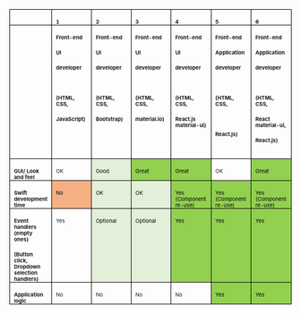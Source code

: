 
<div class=WordSection1>

<table class=MsoTableGrid border=1 cellspacing=0 cellpadding=0 width="100%"
 style='width:100.0%;border-collapse:collapse;border:none;mso-border-alt:solid windowtext .5pt;
 mso-yfti-tbllook:1184;mso-padding-alt:0in 5.4pt 0in 5.4pt'>
 <tr style='mso-yfti-irow:0;mso-yfti-firstrow:yes'>
  <td width="14%" valign=top style='width:14.28%;border:solid windowtext 1.0pt;
  mso-border-alt:solid windowtext .5pt;padding:0in 5.4pt 0in 5.4pt'>
  <p class=MsoNormal style='margin-bottom:0in;margin-bottom:.0001pt;line-height:
  normal'><b><span style='font-size:7.0pt'><o:p>&nbsp;</o:p></span></b></p>
  </td>
  <td width="14%" valign=top style='width:14.28%;border:solid windowtext 1.0pt;
  border-left:none;mso-border-left-alt:solid windowtext .5pt;mso-border-alt:
  solid windowtext .5pt;padding:0in 5.4pt 0in 5.4pt'>
  <p class=MsoNormal style='margin-bottom:0in;margin-bottom:.0001pt;line-height:
  normal'><b><span style='font-size:7.0pt'>1<o:p></o:p></span></b></p>
  </td>
  <td width="14%" valign=top style='width:14.28%;border:solid windowtext 1.0pt;
  border-left:none;mso-border-left-alt:solid windowtext .5pt;mso-border-alt:
  solid windowtext .5pt;padding:0in 5.4pt 0in 5.4pt'>
  <p class=MsoNormal style='margin-bottom:0in;margin-bottom:.0001pt;line-height:
  normal'><b><span style='font-size:7.0pt'>2<o:p></o:p></span></b></p>
  </td>
  <td width="14%" valign=top style='width:14.3%;border:solid windowtext 1.0pt;
  border-left:none;mso-border-left-alt:solid windowtext .5pt;mso-border-alt:
  solid windowtext .5pt;padding:0in 5.4pt 0in 5.4pt'>
  <p class=MsoNormal style='margin-bottom:0in;margin-bottom:.0001pt;line-height:
  normal'><b><span style='font-size:7.0pt'>3<o:p></o:p></span></b></p>
  </td>
  <td width="14%" valign=top style='width:14.28%;border:solid windowtext 1.0pt;
  border-left:none;mso-border-left-alt:solid windowtext .5pt;mso-border-alt:
  solid windowtext .5pt;padding:0in 5.4pt 0in 5.4pt'>
  <p class=MsoNormal style='margin-bottom:0in;margin-bottom:.0001pt;line-height:
  normal'><b><span style='font-size:7.0pt'>4<o:p></o:p></span></b></p>
  </td>
  <td width="14%" valign=top style='width:14.28%;border:solid windowtext 1.0pt;
  border-left:none;mso-border-left-alt:solid windowtext .5pt;mso-border-alt:
  solid windowtext .5pt;padding:0in 5.4pt 0in 5.4pt'>
  <p class=MsoNormal style='margin-bottom:0in;margin-bottom:.0001pt;line-height:
  normal'><b><span style='font-size:7.0pt'>5<o:p></o:p></span></b></p>
  </td>
  <td width="14%" valign=top style='width:14.3%;border:solid windowtext 1.0pt;
  border-left:none;mso-border-left-alt:solid windowtext .5pt;mso-border-alt:
  solid windowtext .5pt;padding:0in 5.4pt 0in 5.4pt'>
  <p class=MsoNormal style='margin-bottom:0in;margin-bottom:.0001pt;line-height:
  normal'><b><span style='font-size:7.0pt'>6<o:p></o:p></span></b></p>
  </td>
 </tr>
 <tr style='mso-yfti-irow:1'>
  <td width="14%" valign=top style='width:14.28%;border:solid windowtext 1.0pt;
  border-top:none;mso-border-top-alt:solid windowtext .5pt;mso-border-alt:solid windowtext .5pt;
  padding:0in 5.4pt 0in 5.4pt'>
  <p class=MsoNormal style='margin-bottom:0in;margin-bottom:.0001pt;line-height:
  normal'><b><span style='font-size:7.0pt'><o:p>&nbsp;</o:p></span></b></p>
  </td>
  <td width="14%" valign=top style='width:14.28%;border-top:none;border-left:
  none;border-bottom:solid windowtext 1.0pt;border-right:solid windowtext 1.0pt;
  mso-border-top-alt:solid windowtext .5pt;mso-border-left-alt:solid windowtext .5pt;
  mso-border-alt:solid windowtext .5pt;padding:0in 5.4pt 0in 5.4pt'>
  <p class=MsoNormal style='margin-bottom:0in;margin-bottom:.0001pt;line-height:
  normal'><b><span style='font-size:7.0pt'>Front-end<o:p></o:p></span></b></p>
  <p class=MsoNormal style='margin-bottom:0in;margin-bottom:.0001pt;line-height:
  normal'><b><span style='font-size:7.0pt'>UI<o:p></o:p></span></b></p>
  <p class=MsoNormal style='margin-bottom:0in;margin-bottom:.0001pt;line-height:
  normal'><b><span style='font-size:7.0pt'>developer<o:p></o:p></span></b></p>
  <p class=MsoNormal style='margin-bottom:0in;margin-bottom:.0001pt;line-height:
  normal'><b><span style='font-size:7.0pt'><o:p>&nbsp;</o:p></span></b></p>
  <p class=MsoNormal style='margin-bottom:0in;margin-bottom:.0001pt;line-height:
  normal'><b><span style='font-size:7.0pt'>(HTML, CSS,<o:p></o:p></span></b></p>
  <p class=MsoNormal style='margin-bottom:0in;margin-bottom:.0001pt;line-height:
  normal'><b><span style='font-size:7.0pt'>JavaScript)<o:p></o:p></span></b></p>
  <p class=MsoNormal style='margin-bottom:0in;margin-bottom:.0001pt;line-height:
  normal'><b><span style='font-size:7.0pt'><o:p>&nbsp;</o:p></span></b></p>
  <p class=MsoNormal style='margin-bottom:0in;margin-bottom:.0001pt;line-height:
  normal'><b><span style='font-size:7.0pt'><o:p>&nbsp;</o:p></span></b></p>
  </td>
  <td width="14%" valign=top style='width:14.28%;border-top:none;border-left:
  none;border-bottom:solid windowtext 1.0pt;border-right:solid windowtext 1.0pt;
  mso-border-top-alt:solid windowtext .5pt;mso-border-left-alt:solid windowtext .5pt;
  mso-border-alt:solid windowtext .5pt;padding:0in 5.4pt 0in 5.4pt'>
  <p class=MsoNormal style='margin-bottom:0in;margin-bottom:.0001pt;line-height:
  normal'><b><span style='font-size:7.0pt'>Front-end<o:p></o:p></span></b></p>
  <p class=MsoNormal style='margin-bottom:0in;margin-bottom:.0001pt;line-height:
  normal'><b><span style='font-size:7.0pt'>UI<o:p></o:p></span></b></p>
  <p class=MsoNormal style='margin-bottom:0in;margin-bottom:.0001pt;line-height:
  normal'><b><span style='font-size:7.0pt'>developer<o:p></o:p></span></b></p>
  <p class=MsoNormal style='margin-bottom:0in;margin-bottom:.0001pt;line-height:
  normal'><b><span style='font-size:7.0pt'><o:p>&nbsp;</o:p></span></b></p>
  <p class=MsoNormal style='margin-bottom:0in;margin-bottom:.0001pt;line-height:
  normal'><b><span style='font-size:7.0pt'>(HTML, CSS,<o:p></o:p></span></b></p>
  <p class=MsoNormal style='margin-bottom:0in;margin-bottom:.0001pt;line-height:
  normal'><b><span style='font-size:7.0pt'>Bootstrap)<o:p></o:p></span></b></p>
  <p class=MsoNormal style='margin-bottom:0in;margin-bottom:.0001pt;line-height:
  normal'><b><span style='font-size:7.0pt'><o:p>&nbsp;</o:p></span></b></p>
  <p class=MsoNormal style='margin-bottom:0in;margin-bottom:.0001pt;line-height:
  normal'><b><span style='font-size:7.0pt'><o:p>&nbsp;</o:p></span></b></p>
  </td>
  <td width="14%" valign=top style='width:14.3%;border-top:none;border-left:
  none;border-bottom:solid windowtext 1.0pt;border-right:solid windowtext 1.0pt;
  mso-border-top-alt:solid windowtext .5pt;mso-border-left-alt:solid windowtext .5pt;
  mso-border-alt:solid windowtext .5pt;padding:0in 5.4pt 0in 5.4pt'>
  <p class=MsoNormal style='margin-bottom:0in;margin-bottom:.0001pt;line-height:
  normal'><b><span style='font-size:7.0pt'>Front-end<o:p></o:p></span></b></p>
  <p class=MsoNormal style='margin-bottom:0in;margin-bottom:.0001pt;line-height:
  normal'><b><span style='font-size:7.0pt'>UI<o:p></o:p></span></b></p>
  <p class=MsoNormal style='margin-bottom:0in;margin-bottom:.0001pt;line-height:
  normal'><b><span style='font-size:7.0pt'>developer<o:p></o:p></span></b></p>
  <p class=MsoNormal style='margin-bottom:0in;margin-bottom:.0001pt;line-height:
  normal'><b><span style='font-size:7.0pt'><o:p>&nbsp;</o:p></span></b></p>
  <p class=MsoNormal style='margin-bottom:0in;margin-bottom:.0001pt;line-height:
  normal'><b><span style='font-size:7.0pt'>(HTML, CSS,<o:p></o:p></span></b></p>
  <p class=MsoNormal style='margin-bottom:0in;margin-bottom:.0001pt;line-height:
  normal'><b><span style='font-size:7.0pt'>material.io)<o:p></o:p></span></b></p>
  <p class=MsoNormal style='margin-bottom:0in;margin-bottom:.0001pt;line-height:
  normal'><b><span style='font-size:7.0pt'><o:p>&nbsp;</o:p></span></b></p>
  <p class=MsoNormal style='margin-bottom:0in;margin-bottom:.0001pt;line-height:
  normal'><b><span style='font-size:7.0pt'><o:p>&nbsp;</o:p></span></b></p>
  </td>
  <td width="14%" valign=top style='width:14.28%;border-top:none;border-left:
  none;border-bottom:solid windowtext 1.0pt;border-right:solid windowtext 1.0pt;
  mso-border-top-alt:solid windowtext .5pt;mso-border-left-alt:solid windowtext .5pt;
  mso-border-alt:solid windowtext .5pt;padding:0in 5.4pt 0in 5.4pt'>
  <p class=MsoNormal style='margin-bottom:0in;margin-bottom:.0001pt;line-height:
  normal'><b><span style='font-size:7.0pt'>Front-end<o:p></o:p></span></b></p>
  <p class=MsoNormal style='margin-bottom:0in;margin-bottom:.0001pt;line-height:
  normal'><b><span style='font-size:7.0pt'>UI<o:p></o:p></span></b></p>
  <p class=MsoNormal style='margin-bottom:0in;margin-bottom:.0001pt;line-height:
  normal'><b><span style='font-size:7.0pt'>developer<o:p></o:p></span></b></p>
  <p class=MsoNormal style='margin-bottom:0in;margin-bottom:.0001pt;line-height:
  normal'><b><span style='font-size:7.0pt'><o:p>&nbsp;</o:p></span></b></p>
  <p class=MsoNormal style='margin-bottom:0in;margin-bottom:.0001pt;line-height:
  normal'><b><span style='font-size:7.0pt'>(HTML, CSS,<o:p></o:p></span></b></p>
  <p class=MsoNormal style='margin-bottom:0in;margin-bottom:.0001pt;line-height:
  normal'><b><span style='font-size:7.0pt'>React.js material-ui)<o:p></o:p></span></b></p>
  <p class=MsoNormal style='margin-bottom:0in;margin-bottom:.0001pt;line-height:
  normal'><b><span style='font-size:7.0pt'><o:p>&nbsp;</o:p></span></b></p>
  <p class=MsoNormal style='margin-bottom:0in;margin-bottom:.0001pt;line-height:
  normal'><b><span style='font-size:7.0pt'><o:p>&nbsp;</o:p></span></b></p>
  </td>
  <td width="14%" valign=top style='width:14.28%;border-top:none;border-left:
  none;border-bottom:solid windowtext 1.0pt;border-right:solid windowtext 1.0pt;
  mso-border-top-alt:solid windowtext .5pt;mso-border-left-alt:solid windowtext .5pt;
  mso-border-alt:solid windowtext .5pt;padding:0in 5.4pt 0in 5.4pt'>
  <p class=MsoNormal style='margin-bottom:0in;margin-bottom:.0001pt;line-height:
  normal'><b><span style='font-size:7.0pt'>Front-end<o:p></o:p></span></b></p>
  <p class=MsoNormal style='margin-bottom:0in;margin-bottom:.0001pt;line-height:
  normal'><b><span style='font-size:7.0pt'>Application<o:p></o:p></span></b></p>
  <p class=MsoNormal style='margin-bottom:0in;margin-bottom:.0001pt;line-height:
  normal'><b><span style='font-size:7.0pt'>developer<o:p></o:p></span></b></p>
  <p class=MsoNormal style='margin-bottom:0in;margin-bottom:.0001pt;line-height:
  normal'><b><span style='font-size:7.0pt'><o:p>&nbsp;</o:p></span></b></p>
  <p class=MsoNormal style='margin-bottom:0in;margin-bottom:.0001pt;line-height:
  normal'><b><span style='font-size:7.0pt'>(HTML, CSS,<o:p></o:p></span></b></p>
  <p class=MsoNormal style='margin-bottom:0in;margin-bottom:.0001pt;line-height:
  normal'><b><span style='font-size:7.0pt'><o:p>&nbsp;</o:p></span></b></p>
  <p class=MsoNormal style='margin-bottom:0in;margin-bottom:.0001pt;line-height:
  normal;tab-stops:right 88.3pt'><b><span style='font-size:7.0pt'>React.js)<o:p></o:p></span></b></p>
  <p class=MsoNormal style='margin-bottom:0in;margin-bottom:.0001pt;line-height:
  normal'><b><span style='font-size:7.0pt'><o:p>&nbsp;</o:p></span></b></p>
  </td>
  <td width="14%" valign=top style='width:14.3%;border-top:none;border-left:
  none;border-bottom:solid windowtext 1.0pt;border-right:solid windowtext 1.0pt;
  mso-border-top-alt:solid windowtext .5pt;mso-border-left-alt:solid windowtext .5pt;
  mso-border-alt:solid windowtext .5pt;padding:0in 5.4pt 0in 5.4pt'>
  <p class=MsoNormal style='margin-bottom:0in;margin-bottom:.0001pt;line-height:
  normal'><b><span style='font-size:7.0pt'>Front-end<o:p></o:p></span></b></p>
  <p class=MsoNormal style='margin-bottom:0in;margin-bottom:.0001pt;line-height:
  normal'><b><span style='font-size:7.0pt'>Application<o:p></o:p></span></b></p>
  <p class=MsoNormal style='margin-bottom:0in;margin-bottom:.0001pt;line-height:
  normal'><b><span style='font-size:7.0pt'>developer<o:p></o:p></span></b></p>
  <p class=MsoNormal style='margin-bottom:0in;margin-bottom:.0001pt;line-height:
  normal'><b><span style='font-size:7.0pt'><o:p>&nbsp;</o:p></span></b></p>
  <p class=MsoNormal style='margin-bottom:0in;margin-bottom:.0001pt;line-height:
  normal'><b><span style='font-size:7.0pt'>(HTML, CSS,<o:p></o:p></span></b></p>
  <p class=MsoNormal style='margin-bottom:0in;margin-bottom:.0001pt;line-height:
  normal'><b><span style='font-size:7.0pt'>React material-ui,<o:p></o:p></span></b></p>
  <p class=MsoNormal style='margin-bottom:0in;margin-bottom:.0001pt;line-height:
  normal'><b><span style='font-size:7.0pt'>React.js)<o:p></o:p></span></b></p>
  <p class=MsoNormal style='margin-bottom:0in;margin-bottom:.0001pt;line-height:
  normal'><b><span style='font-size:7.0pt'><o:p>&nbsp;</o:p></span></b></p>
  </td>
 </tr>
 <tr style='mso-yfti-irow:2'>
  <td width="14%" valign=top style='width:14.28%;border:solid windowtext 1.0pt;
  border-top:none;mso-border-top-alt:solid windowtext .5pt;mso-border-alt:solid windowtext .5pt;
  padding:0in 5.4pt 0in 5.4pt'>
  <p class=MsoNormal style='margin-bottom:0in;margin-bottom:.0001pt;line-height:
  normal'><b><span style='font-size:7.0pt'>GUI/ Look and feel<o:p></o:p></span></b></p>
  </td>
  <td width="14%" valign=top style='width:14.28%;border-top:none;border-left:
  none;border-bottom:solid windowtext 1.0pt;border-right:solid windowtext 1.0pt;
  mso-border-top-alt:solid windowtext .5pt;mso-border-left-alt:solid windowtext .5pt;
  mso-border-alt:solid windowtext .5pt;padding:0in 5.4pt 0in 5.4pt'>
  <p class=MsoNormal style='margin-bottom:0in;margin-bottom:.0001pt;line-height:
  normal;tab-stops:right 88.5pt'><span style='font-size:7.0pt'>OK<o:p></o:p></span></p>
  </td>
  <td width="14%" valign=top style='width:14.28%;border-top:none;border-left:
  none;border-bottom:solid windowtext 1.0pt;border-right:solid windowtext 1.0pt;
  mso-border-top-alt:solid windowtext .5pt;mso-border-left-alt:solid windowtext .5pt;
  mso-border-alt:solid windowtext .5pt;background:#E2EFD9;mso-background-themecolor:
  accent6;mso-background-themetint:51;padding:0in 5.4pt 0in 5.4pt'>
  <p class=MsoNormal style='margin-bottom:0in;margin-bottom:.0001pt;line-height:
  normal'><span style='font-size:7.0pt;color:black;mso-color-alt:windowtext'>Good</span><span
  style='font-size:7.0pt'><o:p></o:p></span></p>
  </td>
  <td width="14%" valign=top style='width:14.3%;border-top:none;border-left:
  none;border-bottom:solid windowtext 1.0pt;border-right:solid windowtext 1.0pt;
  mso-border-top-alt:solid windowtext .5pt;mso-border-left-alt:solid windowtext .5pt;
  mso-border-alt:solid windowtext .5pt;background:#92D050;padding:0in 5.4pt 0in 5.4pt'>
  <p class=MsoNormal style='margin-bottom:0in;margin-bottom:.0001pt;line-height:
  normal'><span style='font-size:7.0pt;color:black;mso-color-alt:windowtext'>Great</span><span
  style='font-size:7.0pt'><o:p></o:p></span></p>
  </td>
  <td width="14%" valign=top style='width:14.28%;border-top:none;border-left:
  none;border-bottom:solid windowtext 1.0pt;border-right:solid windowtext 1.0pt;
  mso-border-top-alt:solid windowtext .5pt;mso-border-left-alt:solid windowtext .5pt;
  mso-border-alt:solid windowtext .5pt;background:#92D050;padding:0in 5.4pt 0in 5.4pt'>
  <p class=MsoNormal style='margin-bottom:0in;margin-bottom:.0001pt;line-height:
  normal'><span style='font-size:7.0pt;color:black;mso-color-alt:windowtext'>Great</span><span
  style='font-size:7.0pt'><o:p></o:p></span></p>
  </td>
  <td width="14%" valign=top style='width:14.28%;border-top:none;border-left:
  none;border-bottom:solid windowtext 1.0pt;border-right:solid windowtext 1.0pt;
  mso-border-top-alt:solid windowtext .5pt;mso-border-left-alt:solid windowtext .5pt;
  mso-border-alt:solid windowtext .5pt;padding:0in 5.4pt 0in 5.4pt'>
  <p class=MsoNormal style='margin-bottom:0in;margin-bottom:.0001pt;line-height:
  normal'><span style='font-size:7.0pt'>OK<o:p></o:p></span></p>
  </td>
  <td width="14%" valign=top style='width:14.3%;border-top:none;border-left:
  none;border-bottom:solid windowtext 1.0pt;border-right:solid windowtext 1.0pt;
  mso-border-top-alt:solid windowtext .5pt;mso-border-left-alt:solid windowtext .5pt;
  mso-border-alt:solid windowtext .5pt;background:#92D050;padding:0in 5.4pt 0in 5.4pt'>
  <p class=MsoNormal style='margin-bottom:0in;margin-bottom:.0001pt;line-height:
  normal'><span style='font-size:7.0pt;color:black;mso-color-alt:windowtext'>Great</span><span
  style='font-size:7.0pt'><o:p></o:p></span></p>
  </td>
 </tr>
 <tr style='mso-yfti-irow:3'>
  <td width="14%" valign=top style='width:14.28%;border:solid windowtext 1.0pt;
  border-top:none;mso-border-top-alt:solid windowtext .5pt;mso-border-alt:solid windowtext .5pt;
  padding:0in 5.4pt 0in 5.4pt'>
  <p class=MsoNormal style='margin-bottom:0in;margin-bottom:.0001pt;line-height:
  normal'><b><span style='font-size:7.0pt'>Swift development time<o:p></o:p></span></b></p>
  </td>
  <td width="14%" valign=top style='width:14.28%;border-top:none;border-left:
  none;border-bottom:solid windowtext 1.0pt;border-right:solid windowtext 1.0pt;
  mso-border-top-alt:solid windowtext .5pt;mso-border-left-alt:solid windowtext .5pt;
  mso-border-alt:solid windowtext .5pt;background:#F4B083;mso-background-themecolor:
  accent2;mso-background-themetint:153;padding:0in 5.4pt 0in 5.4pt'>
  <p class=MsoNormal style='margin-bottom:0in;margin-bottom:.0001pt;line-height:
  normal'><span style='font-size:7.0pt;color:black;mso-color-alt:windowtext'>No</span><span
  style='font-size:7.0pt'><o:p></o:p></span></p>
  </td>
  <td width="14%" valign=top style='width:14.28%;border-top:none;border-left:
  none;border-bottom:solid windowtext 1.0pt;border-right:solid windowtext 1.0pt;
  mso-border-top-alt:solid windowtext .5pt;mso-border-left-alt:solid windowtext .5pt;
  mso-border-alt:solid windowtext .5pt;background:#E2EFD9;mso-background-themecolor:
  accent6;mso-background-themetint:51;padding:0in 5.4pt 0in 5.4pt'>
  <p class=MsoNormal style='margin-bottom:0in;margin-bottom:.0001pt;line-height:
  normal'><span style='font-size:7.0pt;color:black;mso-color-alt:windowtext'>OK</span><span
  style='font-size:7.0pt'><o:p></o:p></span></p>
  </td>
  <td width="14%" valign=top style='width:14.3%;border-top:none;border-left:
  none;border-bottom:solid windowtext 1.0pt;border-right:solid windowtext 1.0pt;
  mso-border-top-alt:solid windowtext .5pt;mso-border-left-alt:solid windowtext .5pt;
  mso-border-alt:solid windowtext .5pt;background:#E2EFD9;mso-background-themecolor:
  accent6;mso-background-themetint:51;padding:0in 5.4pt 0in 5.4pt'>
  <p class=MsoNormal style='margin-bottom:0in;margin-bottom:.0001pt;line-height:
  normal'><span style='font-size:7.0pt;color:black;mso-color-alt:windowtext'>OK</span><span
  style='font-size:7.0pt'><o:p></o:p></span></p>
  </td>
  <td width="14%" valign=top style='width:14.28%;border-top:none;border-left:
  none;border-bottom:solid windowtext 1.0pt;border-right:solid windowtext 1.0pt;
  mso-border-top-alt:solid windowtext .5pt;mso-border-left-alt:solid windowtext .5pt;
  mso-border-alt:solid windowtext .5pt;background:#92D050;padding:0in 5.4pt 0in 5.4pt'>
  <p class=MsoNormal style='margin-bottom:0in;margin-bottom:.0001pt;line-height:
  normal'><span style='font-size:7.0pt;color:black;mso-color-alt:windowtext'>Yes<br>
  (Component re-use)</span><span style='font-size:7.0pt'><o:p></o:p></span></p>
  </td>
  <td width="14%" valign=top style='width:14.28%;border-top:none;border-left:
  none;border-bottom:solid windowtext 1.0pt;border-right:solid windowtext 1.0pt;
  mso-border-top-alt:solid windowtext .5pt;mso-border-left-alt:solid windowtext .5pt;
  mso-border-alt:solid windowtext .5pt;background:#92D050;padding:0in 5.4pt 0in 5.4pt'>
  <p class=MsoNormal style='margin-bottom:0in;margin-bottom:.0001pt;line-height:
  normal'><span style='font-size:7.0pt;color:black;mso-color-alt:windowtext'>Yes<br>
  (Component re-use)</span><span style='font-size:7.0pt'><o:p></o:p></span></p>
  </td>
  <td width="14%" valign=top style='width:14.3%;border-top:none;border-left:
  none;border-bottom:solid windowtext 1.0pt;border-right:solid windowtext 1.0pt;
  mso-border-top-alt:solid windowtext .5pt;mso-border-left-alt:solid windowtext .5pt;
  mso-border-alt:solid windowtext .5pt;background:#92D050;padding:0in 5.4pt 0in 5.4pt'>
  <p class=MsoNormal style='margin-bottom:0in;margin-bottom:.0001pt;line-height:
  normal'><span style='font-size:7.0pt;color:black;mso-color-alt:windowtext'>Yes<br>
  (Component re-use)</span><span style='font-size:7.0pt'><o:p></o:p></span></p>
  </td>
 </tr>
 <tr style='mso-yfti-irow:4'>
  <td width="14%" valign=top style='width:14.28%;border:solid windowtext 1.0pt;
  border-top:none;mso-border-top-alt:solid windowtext .5pt;mso-border-alt:solid windowtext .5pt;
  padding:0in 5.4pt 0in 5.4pt'>
  <p class=MsoNormal style='margin-bottom:0in;margin-bottom:.0001pt;line-height:
  normal'><b><span style='font-size:7.0pt'>Event handlers (empty ones)<o:p></o:p></span></b></p>
  <p class=MsoNormal style='margin-bottom:0in;margin-bottom:.0001pt;line-height:
  normal'><b><span style='font-size:7.0pt'>(Button click, Dropdown selection
  handlers)<o:p></o:p></span></b></p>
  </td>
  <td width="14%" valign=top style='width:14.28%;border-top:none;border-left:
  none;border-bottom:solid windowtext 1.0pt;border-right:solid windowtext 1.0pt;
  mso-border-top-alt:solid windowtext .5pt;mso-border-left-alt:solid windowtext .5pt;
  mso-border-alt:solid windowtext .5pt;padding:0in 5.4pt 0in 5.4pt'>
  <p class=MsoNormal style='margin-bottom:0in;margin-bottom:.0001pt;line-height:
  normal'><span style='font-size:7.0pt'>Yes<o:p></o:p></span></p>
  </td>
  <td width="14%" valign=top style='width:14.28%;border-top:none;border-left:
  none;border-bottom:solid windowtext 1.0pt;border-right:solid windowtext 1.0pt;
  mso-border-top-alt:solid windowtext .5pt;mso-border-left-alt:solid windowtext .5pt;
  mso-border-alt:solid windowtext .5pt;background:#E2EFD9;mso-background-themecolor:
  accent6;mso-background-themetint:51;padding:0in 5.4pt 0in 5.4pt'>
  <p class=MsoNormal style='margin-bottom:0in;margin-bottom:.0001pt;line-height:
  normal'><span style='font-size:7.0pt;color:black;mso-color-alt:windowtext'>Optional</span><span
  style='font-size:7.0pt'><o:p></o:p></span></p>
  </td>
  <td width="14%" valign=top style='width:14.3%;border-top:none;border-left:
  none;border-bottom:solid windowtext 1.0pt;border-right:solid windowtext 1.0pt;
  mso-border-top-alt:solid windowtext .5pt;mso-border-left-alt:solid windowtext .5pt;
  mso-border-alt:solid windowtext .5pt;background:#E2EFD9;mso-background-themecolor:
  accent6;mso-background-themetint:51;padding:0in 5.4pt 0in 5.4pt'>
  <p class=MsoNormal style='margin-bottom:0in;margin-bottom:.0001pt;line-height:
  normal'><span style='font-size:7.0pt;color:black;mso-color-alt:windowtext'>Optional</span><span
  style='font-size:7.0pt'><o:p></o:p></span></p>
  </td>
  <td width="14%" valign=top style='width:14.28%;border-top:none;border-left:
  none;border-bottom:solid windowtext 1.0pt;border-right:solid windowtext 1.0pt;
  mso-border-top-alt:solid windowtext .5pt;mso-border-left-alt:solid windowtext .5pt;
  mso-border-alt:solid windowtext .5pt;background:#92D050;padding:0in 5.4pt 0in 5.4pt'>
  <p class=MsoNormal style='margin-bottom:0in;margin-bottom:.0001pt;line-height:
  normal'><span style='font-size:7.0pt;color:black;mso-color-alt:windowtext'>Yes</span><span
  style='font-size:7.0pt'><o:p></o:p></span></p>
  </td>
  <td width="14%" valign=top style='width:14.28%;border-top:none;border-left:
  none;border-bottom:solid windowtext 1.0pt;border-right:solid windowtext 1.0pt;
  mso-border-top-alt:solid windowtext .5pt;mso-border-left-alt:solid windowtext .5pt;
  mso-border-alt:solid windowtext .5pt;background:#92D050;padding:0in 5.4pt 0in 5.4pt'>
  <p class=MsoNormal style='margin-bottom:0in;margin-bottom:.0001pt;line-height:
  normal'><span style='font-size:7.0pt;color:black;mso-color-alt:windowtext'>Yes</span><span
  style='font-size:7.0pt'><o:p></o:p></span></p>
  </td>
  <td width="14%" valign=top style='width:14.3%;border-top:none;border-left:
  none;border-bottom:solid windowtext 1.0pt;border-right:solid windowtext 1.0pt;
  mso-border-top-alt:solid windowtext .5pt;mso-border-left-alt:solid windowtext .5pt;
  mso-border-alt:solid windowtext .5pt;background:#92D050;padding:0in 5.4pt 0in 5.4pt'>
  <p class=MsoNormal style='margin-bottom:0in;margin-bottom:.0001pt;line-height:
  normal'><span style='font-size:7.0pt;color:black;mso-color-alt:windowtext'>Yes</span><span
  style='font-size:7.0pt'><o:p></o:p></span></p>
  </td>
 </tr>
 <tr style='mso-yfti-irow:5;mso-yfti-lastrow:yes'>
  <td width="14%" valign=top style='width:14.28%;border:solid windowtext 1.0pt;
  border-top:none;mso-border-top-alt:solid windowtext .5pt;mso-border-alt:solid windowtext .5pt;
  padding:0in 5.4pt 0in 5.4pt'>
  <p class=MsoNormal style='margin-bottom:0in;margin-bottom:.0001pt;line-height:
  normal'><b><span style='font-size:7.0pt'>Application logic<o:p></o:p></span></b></p>
  </td>
  <td width="14%" valign=top style='width:14.28%;border-top:none;border-left:
  none;border-bottom:solid windowtext 1.0pt;border-right:solid windowtext 1.0pt;
  mso-border-top-alt:solid windowtext .5pt;mso-border-left-alt:solid windowtext .5pt;
  mso-border-alt:solid windowtext .5pt;padding:0in 5.4pt 0in 5.4pt'>
  <p class=MsoNormal style='margin-bottom:0in;margin-bottom:.0001pt;line-height:
  normal'><span style='font-size:7.0pt'>No<o:p></o:p></span></p>
  </td>
  <td width="14%" valign=top style='width:14.28%;border-top:none;border-left:
  none;border-bottom:solid windowtext 1.0pt;border-right:solid windowtext 1.0pt;
  mso-border-top-alt:solid windowtext .5pt;mso-border-left-alt:solid windowtext .5pt;
  mso-border-alt:solid windowtext .5pt;padding:0in 5.4pt 0in 5.4pt'>
  <p class=MsoNormal style='margin-bottom:0in;margin-bottom:.0001pt;line-height:
  normal'><span style='font-size:7.0pt'>No<o:p></o:p></span></p>
  </td>
  <td width="14%" valign=top style='width:14.3%;border-top:none;border-left:
  none;border-bottom:solid windowtext 1.0pt;border-right:solid windowtext 1.0pt;
  mso-border-top-alt:solid windowtext .5pt;mso-border-left-alt:solid windowtext .5pt;
  mso-border-alt:solid windowtext .5pt;padding:0in 5.4pt 0in 5.4pt'>
  <p class=MsoNormal style='margin-bottom:0in;margin-bottom:.0001pt;line-height:
  normal'><span style='font-size:7.0pt'>No<o:p></o:p></span></p>
  </td>
  <td width="14%" valign=top style='width:14.28%;border-top:none;border-left:
  none;border-bottom:solid windowtext 1.0pt;border-right:solid windowtext 1.0pt;
  mso-border-top-alt:solid windowtext .5pt;mso-border-left-alt:solid windowtext .5pt;
  mso-border-alt:solid windowtext .5pt;padding:0in 5.4pt 0in 5.4pt'>
  <p class=MsoNormal style='margin-bottom:0in;margin-bottom:.0001pt;line-height:
  normal'><span style='font-size:7.0pt'>No<o:p></o:p></span></p>
  </td>
  <td width="14%" valign=top style='width:14.28%;border-top:none;border-left:
  none;border-bottom:solid windowtext 1.0pt;border-right:solid windowtext 1.0pt;
  mso-border-top-alt:solid windowtext .5pt;mso-border-left-alt:solid windowtext .5pt;
  mso-border-alt:solid windowtext .5pt;background:#92D050;padding:0in 5.4pt 0in 5.4pt'>
  <p class=MsoNormal style='margin-bottom:0in;margin-bottom:.0001pt;line-height:
  normal'><span style='font-size:7.0pt;color:black;mso-color-alt:windowtext'>Yes</span><span
  style='font-size:7.0pt'><o:p></o:p></span></p>
  </td>
  <td width="14%" valign=top style='width:14.3%;border-top:none;border-left:
  none;border-bottom:solid windowtext 1.0pt;border-right:solid windowtext 1.0pt;
  mso-border-top-alt:solid windowtext .5pt;mso-border-left-alt:solid windowtext .5pt;
  mso-border-alt:solid windowtext .5pt;background:#92D050;padding:0in 5.4pt 0in 5.4pt'>
  <p class=MsoNormal style='margin-bottom:0in;margin-bottom:.0001pt;line-height:
  normal'><span style='font-size:7.0pt;color:black;mso-color-alt:windowtext'>Yes</span><span
  style='font-size:7.0pt'><o:p></o:p></span></p>
  </td>
 </tr>
</table>

<p class=MsoNormal><span style='font-size:10.0pt;line-height:107%'><o:p>&nbsp;</o:p></span></p>

</div>

